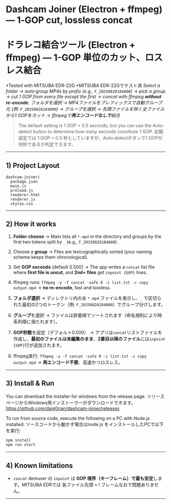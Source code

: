 # Dashcam Joiner (Electron + ffmpeg) — 1‑GOP cut, lossless concat
# ドラレコ結合ツール (Electron + ffmpeg) — 1-GOP 単位のカット、ロスレス結合
*Tested with MITSUBA EDR-22G
*MITSUBA  EDR-22Gでテスト済
*Select a folder → auto‑group MP4s by prefix (e.g., `F_20250828184000`) → pick a group → cut 1 GOP from every file except the first → concat with ffmpeg **without re‑encode**.*
*フォルダを選択 → MP4ファイルをプレフィックスで自動グループ化 (例: `F_20250828184000`) → グループを選択 → 先頭ファイルを除く全ファイルから1 GOPをカット → ffmpegで**再エンコードなしで**結合*

> The default setting is 1 GOP = 0.5 seconds, but you can use the Auto-detect button to determine how many seconds constitute 1 GOP.
> 初期設定では 1 GOP = 0.5 秒としていますが、Auto‑detectボタンで1 GOPが何秒であるか判定できます。
---

## 1) Project Layout

```
dashcam-joiner/
  package.json
  main.js
  preload.js
  renderer.html
  renderer.js
  styles.css
```

---

## 2) How it works

1. **Folder choose** → Main lists all `*.mp4` in the directory and groups by the first two tokens split by `_` (e.g., `F_20250828184000`).
2. Choose a **group** → Files are lexicographically sorted (your naming scheme keeps them chronological).
3. Set **GOP seconds** (default 0.500) → The app writes a `concat` list file where **first file is uncut**, and **2nd+ files** get `inpoint {GOP}` lines.
4. ffmpeg runs: `ffmpeg -y -f concat -safe 0 -i list.txt -c copy output.mp4` → **no re-encode**, fast and lossless.


1. **フォルダ選択** → ディレクトリ内の全 `*.mp4` ファイルを表示し、`_` で区切られた最初の2つのトークン（例: `F_20250828184000`）でグループ分けします。
2. **グループ**を選択 → ファイルは辞書順でソートされます（命名規則により時系列順に保たれます）。
3. **GOP秒数**を設定（デフォルト0.500） → アプリは`concat`リストファイルを作成し、**最初のファイルは未編集のまま**、**2番目以降のファイル**には`inpoint {GOP}`行が追加されます。
4. ffmpeg実行: `ffmpeg -y -f concat -safe 0 -i list.txt -c copy output.mp4` → **再エンコード不要**、高速かつロスレス。

---

## 3) Install & Run

You can download the installer for windows from the release page.
リリースページからWindows用インストーラーがダウンロードできます。
https://github.com/daig0rian/dashcam-joiner/releases

To run from source code, execute the following on a PC with Node.js installed:
ソースコードから動かす場合はnode.js をインストールしたPCで以下を実行:

```bash
npm install
npm run start
```

---

## 4) Known limitations

* `concat` demuxer の `inpoint` は **GOP 境界（キーフレーム）で最も安定**します。MITSUBA EDRでは 各ファイル先頭 = I フレームなおで問題ありません。

---

